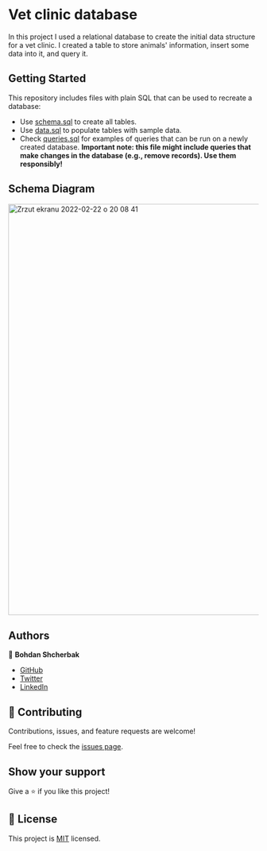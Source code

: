 # Vet clinic database

In this project I used a relational database to create the initial data structure for a vet clinic. I created a table to store animals' information, insert some data into it, and query it.

## Getting Started

This repository includes files with plain SQL that can be used to recreate a database:

- Use [schema.sql](./schema.sql) to create all tables.
- Use [data.sql](./data.sql) to populate tables with sample data.
- Check [queries.sql](./queries.sql) for examples of queries that can be run on a newly created database. **Important note: this file might include queries that make changes in the database (e.g., remove records). Use them responsibly!**

## Schema Diagram

<img width="827" alt="Zrzut ekranu 2022-02-22 o 20 08 41" src="https://user-images.githubusercontent.com/87897753/155201805-d9424489-d7d2-466a-941c-39a6576d4432.png">

## Authors

👤 **Bohdan Shcherbak**

- [GitHub](https://github.com/akucintavalent)
- [Twitter](https://twitter.com/ibodi828)
- [LinkedIn](https://www.linkedin.com/in/bohdan-shcherbak/)

## 🤝 Contributing

Contributions, issues, and feature requests are welcome!

Feel free to check the [issues page](../../issues/).

## Show your support

Give a ⭐️ if you like this project!

## 📝 License

This project is [MIT](./MIT.md) licensed.
